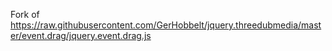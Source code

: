 Fork of https://raw.githubusercontent.com/GerHobbelt/jquery.threedubmedia/master/event.drag/jquery.event.drag.js

